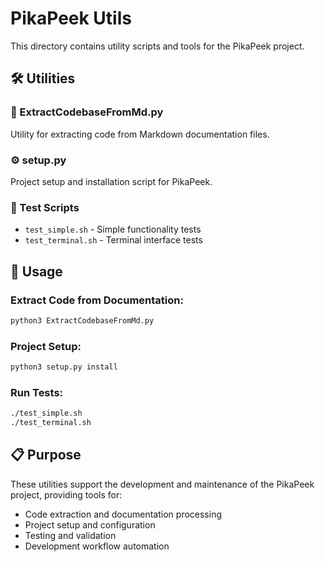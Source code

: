 # PikaPeek Utils

This directory contains utility scripts and tools for the PikaPeek project.

## 🛠️ Utilities

### 📄 ExtractCodebaseFromMd.py
Utility for extracting code from Markdown documentation files.

### ⚙️ setup.py  
Project setup and installation script for PikaPeek.

### 🧪 Test Scripts
- `test_simple.sh` - Simple functionality tests
- `test_terminal.sh` - Terminal interface tests

## 🚀 Usage

### Extract Code from Documentation:
```bash
python3 ExtractCodebaseFromMd.py
```

### Project Setup:
```bash
python3 setup.py install
```

### Run Tests:
```bash
./test_simple.sh
./test_terminal.sh
```

## 📋 Purpose

These utilities support the development and maintenance of the PikaPeek project, providing tools for:
- Code extraction and documentation processing
- Project setup and configuration  
- Testing and validation
- Development workflow automation